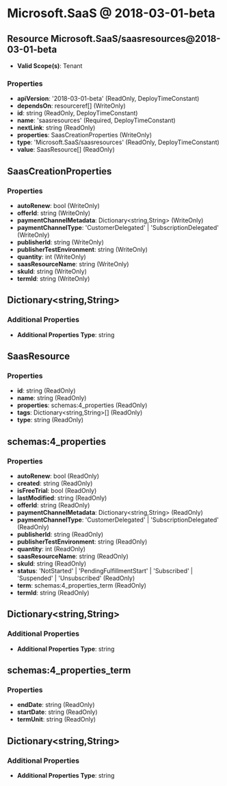 # Microsoft.SaaS @ 2018-03-01-beta

## Resource Microsoft.SaaS/saasresources@2018-03-01-beta
* **Valid Scope(s)**: Tenant
### Properties
* **apiVersion**: '2018-03-01-beta' (ReadOnly, DeployTimeConstant)
* **dependsOn**: resourceref[] (WriteOnly)
* **id**: string (ReadOnly, DeployTimeConstant)
* **name**: 'saasresources' (Required, DeployTimeConstant)
* **nextLink**: string (ReadOnly)
* **properties**: SaasCreationProperties (WriteOnly)
* **type**: 'Microsoft.SaaS/saasresources' (ReadOnly, DeployTimeConstant)
* **value**: SaasResource[] (ReadOnly)

## SaasCreationProperties
### Properties
* **autoRenew**: bool (WriteOnly)
* **offerId**: string (WriteOnly)
* **paymentChannelMetadata**: Dictionary<string,String> (WriteOnly)
* **paymentChannelType**: 'CustomerDelegated' | 'SubscriptionDelegated' (WriteOnly)
* **publisherId**: string (WriteOnly)
* **publisherTestEnvironment**: string (WriteOnly)
* **quantity**: int (WriteOnly)
* **saasResourceName**: string (WriteOnly)
* **skuId**: string (WriteOnly)
* **termId**: string (WriteOnly)

## Dictionary<string,String>
### Additional Properties
* **Additional Properties Type**: string

## SaasResource
### Properties
* **id**: string (ReadOnly)
* **name**: string (ReadOnly)
* **properties**: schemas:4_properties (ReadOnly)
* **tags**: Dictionary<string,String>[] (ReadOnly)
* **type**: string (ReadOnly)

## schemas:4_properties
### Properties
* **autoRenew**: bool (ReadOnly)
* **created**: string (ReadOnly)
* **isFreeTrial**: bool (ReadOnly)
* **lastModified**: string (ReadOnly)
* **offerId**: string (ReadOnly)
* **paymentChannelMetadata**: Dictionary<string,String> (ReadOnly)
* **paymentChannelType**: 'CustomerDelegated' | 'SubscriptionDelegated' (ReadOnly)
* **publisherId**: string (ReadOnly)
* **publisherTestEnvironment**: string (ReadOnly)
* **quantity**: int (ReadOnly)
* **saasResourceName**: string (ReadOnly)
* **skuId**: string (ReadOnly)
* **status**: 'NotStarted' | 'PendingFulfillmentStart' | 'Subscribed' | 'Suspended' | 'Unsubscribed' (ReadOnly)
* **term**: schemas:4_properties_term (ReadOnly)
* **termId**: string (ReadOnly)

## Dictionary<string,String>
### Additional Properties
* **Additional Properties Type**: string

## schemas:4_properties_term
### Properties
* **endDate**: string (ReadOnly)
* **startDate**: string (ReadOnly)
* **termUnit**: string (ReadOnly)

## Dictionary<string,String>
### Additional Properties
* **Additional Properties Type**: string


